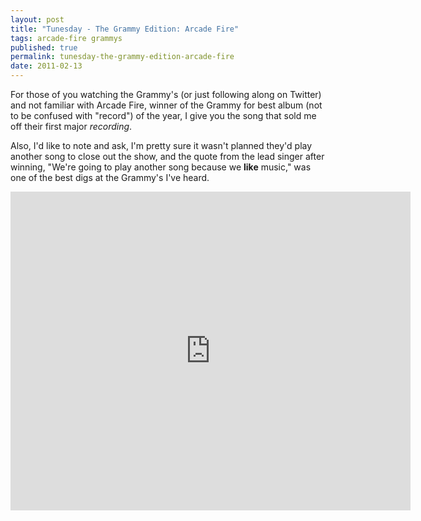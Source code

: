 ```yaml
---
layout: post
title: "Tunesday - The Grammy Edition: Arcade Fire"
tags: arcade-fire grammys
published: true
permalink: tunesday-the-grammy-edition-arcade-fire
date: 2011-02-13
---
```


For those of you watching the Grammy's (or just following along on Twitter) and not familiar with Arcade Fire, winner of the Grammy for best album (not to be confused with "record") of the year, I give you the song that sold me off their first major <em>recording</em>.

Also, I'd like to note and ask, I'm pretty sure it wasn't planned they'd play another song to close out the show, and the quote from the lead singer after winning, "We're going to play another song because we <strong>like</strong> music," was one of the best digs at the Grammy's I've heard.

<iframe title="YouTube video player" width="640" height="510" src="http://www.youtube.com/embed/zhiv_SnC5OQ" frameborder="0" allowfullscreen></iframe>
